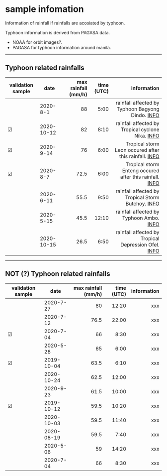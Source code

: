 # sample infomation
Information of rainfall if rainfalls are acosiated by typhoon.

Typhoon information is derived from PAGASA data.

- NOAA for orbit images?.
- PAGASA for typhoon information around manila.

---
## Typhoon related rainfalls

| validation sample | date | max rainfall (mm/h) | time (UTC) | information |
| ---- | ---- | ----: | ----: | ----: |
| | 2020-8-1 | 88 | 5:00 | rainfall affected by Typhoon Bagyong Dindo. [INFO](https://www.thesummitexpress.com/2020/08/bagyong-dindo-pagasa-weather-update-august-1-2020.html) |
| &#9745; | 2020-10-12 | 82 | 8:10 | rainfall affected by Tropical cyclone Nika. [INFO](https://www.pagasa.dost.gov.ph/climate/tropical-cyclone-associated-rainfall) |
| &#9745; | 2020-9-14 | 76 | 6:00 | Tropical storm Leon occured after this rainfall. [INFO](https://www.pagasa.dost.gov.ph/climate/tropical-cyclone-associated-rainfall) |
| &#9745; | 2020-8-7 | 72.5 | 6:00 | Tropical storm Enteng occured after this rainfall. [INFO](https://www.thesummitexpress.com/2020/08/bagyong-dindo-pagasa-weather-update-august-1-2020.html) |
| | 2020-6-11 | 55.5 | 9:50 | rainfall affected by Tropical Storm Butchoy. [INFO](https://www.pagasa.dost.gov.ph/climate/tropical-cyclone-associated-rainfall) |
| | 2020-5-15 | 45.5 | 12:10 | rainfall affected by Typhoon Ambo. [INFO](https://www.pagasa.dost.gov.ph/climate/tropical-cyclone-associated-rainfall) |
| | 2020-10-15 | 26.5 | 6:50 | rainfall affected by Tropical Depression Ofel. [INFO](https://www.pagasa.dost.gov.ph/climate/tropical-cyclone-associated-rainfall) |

---
## NOT (?) Typhoon related rainfalls

| validation sample | date | max rainfall (mm/h) | time (UTC) | information |
| ---- | ---- | ----: | ----: | ----: |
| | 2020-7-27 | 80 | 12:20 | xxx |
| | 2020-7-12 | 76.5 | 22:00 | xxx |
| &#9745; | 2020-7-04 | 66 | 8:30 | xxx |
| | 2020-5-28 | 65 | 6:00 | xxx |
| &#9745; | 2019-10-04 | 63.5 | 6:10 | xxx |
| | 2020-10-24 | 62.5 | 12:00 | xxx |
| | 2020-9-23 | 61.5 | 10:00 | xxx |
| &#9745; | 2019-10-12 | 59.5 | 10:20 | xxx |
| | 2020-10-03 | 59.5 | 11:40 | xxx |
| | 2020-08-19 | 59.5 | 7:40 | xxx |
| | 2020-5-06 | 59 | 14:20 | xxx |
| | 2020-7-04 | 66 | 8:30 | xxx |

